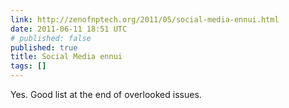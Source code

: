 ```yaml
---
link: http://zenofnptech.org/2011/05/social-media-ennui.html
date: 2011-06-11 18:51 UTC
# published: false
published: true
title: Social Media ennui
tags: []
---
```


Yes. Good list at the end of overlooked issues.
